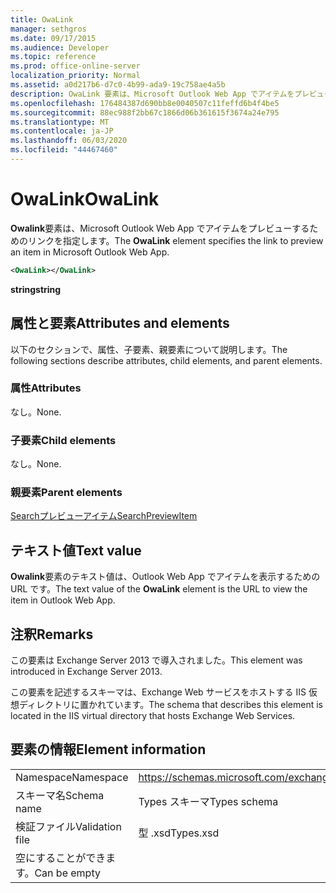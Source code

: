 ```yaml
---
title: OwaLink
manager: sethgros
ms.date: 09/17/2015
ms.audience: Developer
ms.topic: reference
ms.prod: office-online-server
localization_priority: Normal
ms.assetid: a0d217b6-d7c0-4b99-ada9-19c758ae4a5b
description: OwaLink 要素は、Microsoft Outlook Web App でアイテムをプレビューするためのリンクを指定します。
ms.openlocfilehash: 176484387d690bb8e0040507c11feffd6b4f4be5
ms.sourcegitcommit: 88ec988f2bb67c1866d06b361615f3674a24e795
ms.translationtype: MT
ms.contentlocale: ja-JP
ms.lasthandoff: 06/03/2020
ms.locfileid: "44467460"
---
```

# <a name="owalink"></a><span data-ttu-id="f267c-103">OwaLink</span><span class="sxs-lookup"><span data-stu-id="f267c-103">OwaLink</span></span>

<span data-ttu-id="f267c-104">**Owalink**要素は、Microsoft Outlook Web App でアイテムをプレビューするためのリンクを指定します。</span><span class="sxs-lookup"><span data-stu-id="f267c-104">The **OwaLink** element specifies the link to preview an item in Microsoft Outlook Web App.</span></span> 
  
```XML
<OwaLink></OwaLink>
```

 <span data-ttu-id="f267c-105">**string**</span><span class="sxs-lookup"><span data-stu-id="f267c-105">**string**</span></span>
## <a name="attributes-and-elements"></a><span data-ttu-id="f267c-106">属性と要素</span><span class="sxs-lookup"><span data-stu-id="f267c-106">Attributes and elements</span></span>

<span data-ttu-id="f267c-107">以下のセクションで、属性、子要素、親要素について説明します。</span><span class="sxs-lookup"><span data-stu-id="f267c-107">The following sections describe attributes, child elements, and parent elements.</span></span>
  
### <a name="attributes"></a><span data-ttu-id="f267c-108">属性</span><span class="sxs-lookup"><span data-stu-id="f267c-108">Attributes</span></span>

<span data-ttu-id="f267c-109">なし。</span><span class="sxs-lookup"><span data-stu-id="f267c-109">None.</span></span>
  
### <a name="child-elements"></a><span data-ttu-id="f267c-110">子要素</span><span class="sxs-lookup"><span data-stu-id="f267c-110">Child elements</span></span>

<span data-ttu-id="f267c-111">なし。</span><span class="sxs-lookup"><span data-stu-id="f267c-111">None.</span></span>
  
### <a name="parent-elements"></a><span data-ttu-id="f267c-112">親要素</span><span class="sxs-lookup"><span data-stu-id="f267c-112">Parent elements</span></span>

[<span data-ttu-id="f267c-113">Searchプレビューアイテム</span><span class="sxs-lookup"><span data-stu-id="f267c-113">SearchPreviewItem</span></span>](searchpreviewitem.md)
  
## <a name="text-value"></a><span data-ttu-id="f267c-114">テキスト値</span><span class="sxs-lookup"><span data-stu-id="f267c-114">Text value</span></span>

<span data-ttu-id="f267c-115">**Owalink**要素のテキスト値は、Outlook Web App でアイテムを表示するための URL です。</span><span class="sxs-lookup"><span data-stu-id="f267c-115">The text value of the **OwaLink** element is the URL to view the item in Outlook Web App.</span></span> 
  
## <a name="remarks"></a><span data-ttu-id="f267c-116">注釈</span><span class="sxs-lookup"><span data-stu-id="f267c-116">Remarks</span></span>

<span data-ttu-id="f267c-117">この要素は Exchange Server 2013 で導入されました。</span><span class="sxs-lookup"><span data-stu-id="f267c-117">This element was introduced in Exchange Server 2013.</span></span>
  
<span data-ttu-id="f267c-118">この要素を記述するスキーマは、Exchange Web サービスをホストする IIS 仮想ディレクトリに置かれています。</span><span class="sxs-lookup"><span data-stu-id="f267c-118">The schema that describes this element is located in the IIS virtual directory that hosts Exchange Web Services.</span></span>
  
## <a name="element-information"></a><span data-ttu-id="f267c-119">要素の情報</span><span class="sxs-lookup"><span data-stu-id="f267c-119">Element information</span></span>

|||
|:-----|:-----|
|<span data-ttu-id="f267c-120">Namespace</span><span class="sxs-lookup"><span data-stu-id="f267c-120">Namespace</span></span>  <br/> |https://schemas.microsoft.com/exchange/services/2006/types  <br/> |
|<span data-ttu-id="f267c-121">スキーマ名</span><span class="sxs-lookup"><span data-stu-id="f267c-121">Schema name</span></span>  <br/> |<span data-ttu-id="f267c-122">Types スキーマ</span><span class="sxs-lookup"><span data-stu-id="f267c-122">Types schema</span></span>  <br/> |
|<span data-ttu-id="f267c-123">検証ファイル</span><span class="sxs-lookup"><span data-stu-id="f267c-123">Validation file</span></span>  <br/> |<span data-ttu-id="f267c-124">型 .xsd</span><span class="sxs-lookup"><span data-stu-id="f267c-124">Types.xsd</span></span>  <br/> |
|<span data-ttu-id="f267c-125">空にすることができます。</span><span class="sxs-lookup"><span data-stu-id="f267c-125">Can be empty</span></span>  <br/> ||
   

